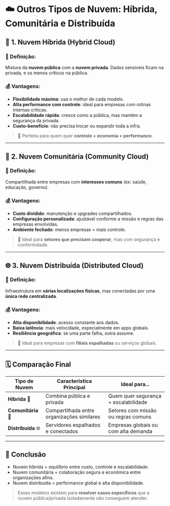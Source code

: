 # &#x2601;&#xFE0F; Outros Tipos de Nuvem: Híbrida, Comunitária e Distribuída

## &#x1F500; 1. Nuvem Híbrida (Hybrid Cloud)

### &#x1F4AC; Definição:
Mistura da **nuvem pública** com a **nuvem privada**. Dados sensíveis ficam na privada, e os menos críticos na pública.

### &#x1F4B0; Vantagens:
- **Flexibilidade máxima**: usa o melhor de cada modelo.
- **Alta performance com controle**: ideal para empresas com rotinas internas críticas.
- **Escalabilidade rápida**: cresce como a pública, mas mantém a segurança da privada.
- **Custo-benefício**: não precisa trocar ou expandir toda a infra.

> &#x1F3AF; Perfeita para quem quer **controle + economia + performance**.

---

## &#x1F465; 2. Nuvem Comunitária (Community Cloud)

### &#x1F4AC; Definição:
Compartilhada entre empresas com **interesses comuns** (ex: saúde, educação, governo).

### &#x1F4B0; Vantagens:
- **Custo dividido**: manutenção e upgrades compartilhados.
- **Configuração personalizada**: ajustável conforme a missão e regras das empresas envolvidas.
- **Ambiente fechado**: menos empresas = mais controle.

> &#x1F465; Ideal para **setores que precisam cooperar**, mas com segurança e conformidade.

---

## &#x1F310; 3. Nuvem Distribuída (Distributed Cloud)

### &#x1F4AC; Definição:
Infraestrutura em **várias localizações físicas**, mas conectadas por uma **única rede centralizada**.

### &#x1F4B0; Vantagens:
- **Alta disponibilidade**: acesso constante aos dados.
- **Baixa latência**: mais velocidade, especialmente em apps globais.
- **Resiliência geográfica**: se uma parte falha, outra assume.

> &#x1F4CD; Ideal para empresas com **filiais espalhadas** ou serviços globais.

---

## &#x1F5D3;&#xFE0F; Comparação Final

| Tipo de Nuvem       | Característica Principal                         | Ideal para...                            |
|---------------------|--------------------------------------------------|------------------------------------------|
| **Híbrida** &#x1F500;          | Combina pública e privada                   | Quem quer segurança + escalabilidade     |
| **Comunitária** &#x1F465;       | Compartilhada entre organizações similares | Setores com missão ou regras comuns      |
| **Distribuída** &#x1F310;       | Servidores espalhados e conectados         | Empresas globais ou com alta demanda     |

---

## &#x1F4DD; Conclusão

- Nuvem híbrida = equilíbrio entre custo, controle e escalabilidade.
- Nuvem comunitária = colaboração segura e econômica entre organizações afins.
- Nuvem distribuída = performance global e alta disponibilidade.

> Esses modelos existem para **resolver casos específicos** que a nuvem pública/privada isoladamente não conseguem atender.

